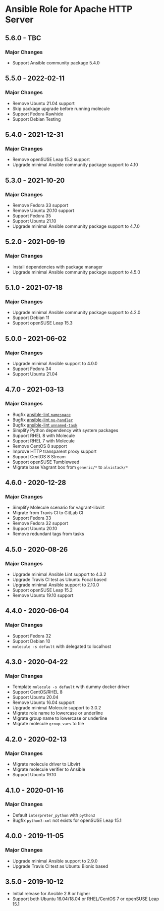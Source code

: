 # Ansible Role for Apache HTTP Server

## 5.6.0 - TBC

### Major Changes

  - Support Ansible community package 5.4.0

## 5.5.0 - 2022-02-11

### Major Changes

  - Remove Ubuntu 21.04 support
  - Skip package upgrade before running molecule
  - Support Fedora Rawhide
  - Support Debian Testing

## 5.4.0 - 2021-12-31

### Major Changes

  - Remove openSUSE Leap 15.2 support
  - Upgrade minimal Ansible community package support to 4.10

## 5.3.0 - 2021-10-20

### Major Changes

  - Remove Fedora 33 support
  - Remove Ubuntu 20.10 support
  - Support Fedora 35
  - Support Ubuntu 21.10
  - Upgrade minimal Ansible community package support to 4.7.0

## 5.2.0 - 2021-09-19

### Major Changes

  - Install dependencies with package manager
  - Upgrade minimal Ansible community package support to 4.5.0

## 5.1.0 - 2021-07-18

### Major Changes

  - Upgrade minimal Ansible community package support to 4.2.0
  - Support Debian 11
  - Support openSUSE Leap 15.3

## 5.0.0 - 2021-06-02

### Major Changes

  - Upgrade minimal Ansible support to 4.0.0
  - Support Fedora 34
  - Support Ubuntu 21.04

## 4.7.0 - 2021-03-13

### Major Changes

  - Bugfix [ansible-lint `namespace`](https://github.com/ansible-community/ansible-lint/pull/1451)
  - Bugfix [ansible-lint `no-handler`](https://github.com/ansible-community/ansible-lint/pull/1402)
  - Bugfix [ansible-lint `unnamed-task`](https://github.com/ansible-community/ansible-lint/pull/1413)
  - Simplify Python dependency with system packages
  - Support RHEL 8 with Molecule
  - Support RHEL 7 with Molecule
  - Remove CentOS 8 support
  - Improve HTTP transparent proxy support
  - Support CentOS 8 Stream
  - Support openSUSE Tumbleweed
  - Migrate base Vagrant box from `generic/*` to `alvistack/*`

## 4.6.0 - 2020-12-28

### Major Changes

  - Simplify Molecule scenario for vagrant-libvirt
  - Migrate from Travis CI to GitLab CI
  - Support Fedora 33
  - Remove Fedora 32 support
  - Support Ubuntu 20.10
  - Remove redundant tags from tasks

## 4.5.0 - 2020-08-26

### Major Changes

  - Upgrade minimal Ansible Lint support to 4.3.2
  - Upgrade Travis CI test as Ubuntu Focal based
  - Upgrade minimal Ansible support to 2.10.0
  - Support openSUSE Leap 15.2
  - Remove Ubuntu 19.10 support

## 4.4.0 - 2020-06-04

### Major Changes

  - Support Fedora 32
  - Support Debian 10
  - `molecule -s default` with delegated to localhost

## 4.3.0 - 2020-04-22

### Major Changes

  - Template `molecule -s default` with dummy docker driver
  - Support CentOS/RHEL 8
  - Support Ubuntu 20.04
  - Remove Ubuntu 16.04 support
  - Upgrade minimal Molecule support to 3.0.2
  - Migrate role name to lowercase or underline
  - Migrate group name to lowercase or underline
  - Migrate molecule `group_vars` to file

## 4.2.0 - 2020-02-13

### Major Changes

  - Migrate molecule driver to Libvirt
  - Migrate molecule verifier to Ansible
  - Support Ubuntu 19.10

## 4.1.0 - 2020-01-16

### Major Changes

  - Default `interpreter_python` with `python3`
  - Bugfix `python3-xml` not exists for openSUSE Leap 15.1

## 4.0.0 - 2019-11-05

### Major Changes

  - Upgrade minimal Ansible support to 2.9.0
  - Upgrade Travis CI test as Ubuntu Bionic based

## 3.5.0 - 2019-10-12

  - Initial release for Ansible 2.8 or higher
  - Support both Ubuntu 16.04/18.04 or RHEL/CentOS 7 or openSUSE Leap 15.1
